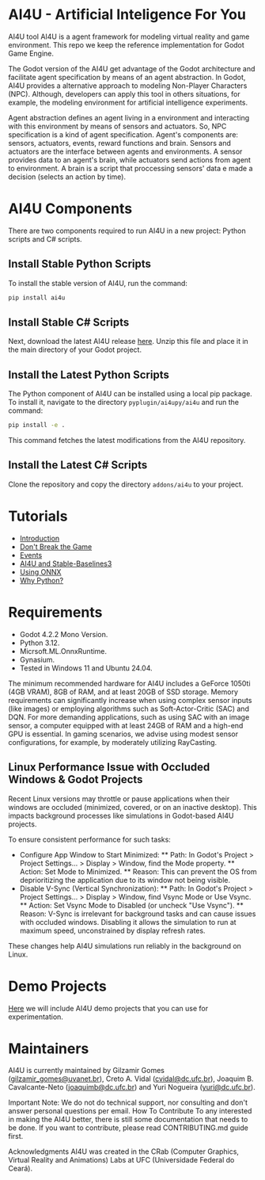 # AI4U - Artificial Inteligence For You

AI4U tool AI4U is a agent framework for modeling virtual reality and game environment. This repo we keep the reference implementation for Godot Game Engine.

The Godot version of the AI4U get advantage of the Godot architecture and facilitate agent specification by means of an agent abstraction. In Godot, AI4U provides a alternative approach to modeling Non-Player Characters (NPC). Although, developers can apply this tool in others situations, for example, the modeling environment for artificial intelligence experiments.

Agent abstraction defines an agent living in a environment and interacting with this environment by means of sensors and actuators. So, NPC specification is a kind of agent specification. Agent's components are: sensors, actuators, events, reward functions and brain. Sensors and actuators are the interface between agents and environments. A sensor provides data to an agent's brain, while actuators send actions from agent to environment. A brain is a script that proccessing sensors' data e made a decision (selects an action by time).

# AI4U Components

There are two components required to run AI4U in a new project: Python scripts and C# scripts.

## Install Stable Python Scripts
To install the stable version of AI4U, run the command:

```bash
pip install ai4u
```

## Install Stable C# Scripts
Next, download the latest AI4U release [here](https://raw.githubusercontent.com/gilzamir18/AI4U/main/packages/ai4u.zip). Unzip this file and place it in the main directory of your Godot project.

## Install the Latest Python Scripts
The Python component of AI4U can be installed using a local pip package. To install it, navigate to the directory `pyplugin/ai4upy/ai4u` and run the command:

```bash
pip install -e .
```

This command fetches the latest modifications from the AI4U repository.

## Install the Latest C# Scripts
Clone the repository and copy the directory `addons/ai4u` to your project.

# Tutorials
* [Introduction](doc/introduction.md)
* [Don't Break the Game](doc/dontbreakthegame.md)
* [Events](doc/events.md)
* [AI4U and Stable-Baselines3](doc/stable_baselines3guide.md)
* [Using ONNX](doc/introductionwithonnxmodels.md)
* [Why Python?](doc/whypython.md)


# Requirements
* Godot 4.2.2 Mono Version.
* Python 3.12.
* Micrsoft.ML.OnnxRuntime.
* Gynasium.
* Tested in Windows 11 and Ubuntu 24.04.

The minimum recommended hardware for AI4U includes a GeForce 1050ti (4GB VRAM), 8GB of RAM, and at least 20GB of SSD storage. Memory requirements can significantly increase when using complex sensor inputs (like images) or employing algorithms such as Soft-Actor-Critic (SAC) and DQN. For more demanding applications, such as using SAC with an image sensor, a computer equipped with at least 24GB of RAM and a high-end GPU is essential. In gaming scenarios, we advise using modest sensor configurations, for example, by moderately utilizing RayCasting.

## Linux Performance Issue with Occluded Windows & Godot Projects

Recent Linux versions may throttle or pause applications when their windows are occluded (minimized, covered, or on an inactive desktop). This impacts background processes like simulations in Godot-based AI4U projects.

To ensure consistent performance for such tasks:

* Configure App Window to Start Minimized:
** Path: In Godot's Project > Project Settings... > Display > Window, find the Mode property.
** Action: Set Mode to Minimized.
** Reason: This can prevent the OS from deprioritizing the application due to its window not being visible.
* Disable V-Sync (Vertical Synchronization):
** Path: In Godot's Project > Project Settings... > Display > Window, find Vsync Mode or Use Vsync.
** Action: Set Vsync Mode to Disabled (or uncheck "Use Vsync").
** Reason: V-Sync is irrelevant for background tasks and can cause issues with occluded windows. Disabling it allows the simulation to run at maximum speed, unconstrained by display refresh rates.

These changes help AI4U simulations run reliably in the background on Linux.

# Demo Projects
[Here](https://github.com/gilzamir18/ai4u_demo_projects) we will include AI4U demo projects that you can use for experimentation.

# Maintainers
AI4U is currently maintained by Gilzamir Gomes (gilzamir_gomes@uvanet.br), Creto A. Vidal (cvidal@dc.ufc.br), Joaquim B. Cavalcante-Neto (joaquimb@dc.ufc.br) and Yuri Nogueira (yuri@dc.ufc.br).

Important Note: We do not do technical support, nor consulting and don't answer personal questions per email.
How To Contribute
To any interested in making the AI4U better, there is still some documentation that needs to be done. If you want to contribute, please read CONTRIBUTING.md guide first.

Acknowledgments
AI4U was created in the CRab (Computer Graphics, Virtual Reality and Animations) Labs at UFC (Universidade Federal do Ceará).
